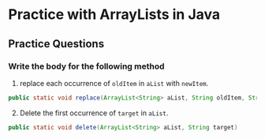 # Practice with ArrayLists in Java

## Practice Questions

### Write the body for the following method

1. replace each occurrence of `oldItem` in `aList` with `newItem`.
```java
public static void replace(ArrayList<String> aList, String oldItem, String newItem)
```

2. Delete the first occurrence of `target` in `aList`.

```java
public static void delete(ArrayList<String> aList, String target)
```